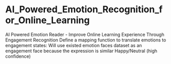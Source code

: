 # AI_Powered_Emotion_Recognition_for_Online_Learning
AI Powered Emotion Reader -  Improve Online Learning Experience Through Engagement Recognition  Define a mapping function to translate emotions to engagement states: Will use existed emotion faces dataset as an engagement face because the expression is similar Happy/Neutral (high confidence)
